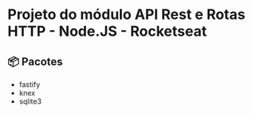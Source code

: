 # Projeto do módulo API Rest e Rotas HTTP - Node.JS - Rocketseat


## :package: Pacotes

- fastify
- knex
- sqlite3
